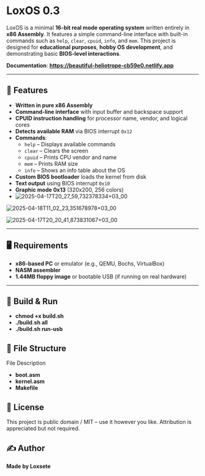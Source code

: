 
# LoxOS 0.3

LoxOS is a minimal **16-bit real mode operating system** written entirely in **x86 Assembly**. It features a simple command-line interface with built-in commands such as `help`, `clear`, `cpuid`, `info`, and `mem`. This project is designed for **educational purposes**, **hobby OS development**, and demonstrating basic **BIOS-level interactions**.

**Documentation**:
 **https://beautiful-heliotrope-cb59e0.netlify.app**

---

## 🔧 Features

- **Written in pure x86 Assembly**
- **Command-line interface** with input buffer and backspace support
- **CPUID instruction handling** for processor name, vendor, and logical cores
- **Detects available RAM** via BIOS interrupt `0x12`
- **Commands**:
  - `help` – Displays available commands
  - `clear` – Clears the screen
  - `cpuid` – Prints CPU vendor and name
  - `mem` – Prints RAM size
  - `info` – Shows an info table about the OS
- **Custom BIOS bootloader** loads the kernel from disk
- **Text output** using BIOS interrupt `0x10`
- **Graphic mode 0x13** (320x200, 256 colors)
- ![2025-04-17T20_27_59,732378334+03_00](https://github.com/user-attachments/assets/bf0e7485-de39-4941-a743-a179f4a95d42)

![2025-04-18T11_02_23,351678978+03_00](https://github.com/user-attachments/assets/0b70ef03-4bca-4ae4-a1b6-2672f074797a)

![2025-04-17T20_20_41,873831067+03_00](https://github.com/user-attachments/assets/960b9b51-1032-4e87-8255-3c72e3e2a720)

---

## 🖥 Requirements

- **x86-based PC** or emulator (e.g., QEMU, Bochs, VirtualBox)
- **NASM assembler**
- **1.44MB floppy image** or bootable USB (if running on real hardware)

---

## 🧱 Build & Run
- **chmod +x build.sh**
- **./build.sh all**
- **./build.sh run-usb**

## 📁 File Structure
File	Description
- **boot.asm**
- **kernel.asm**
- **Makefile**

## 📜 License
This project is public domain / MIT – use it however you like. Attribution is appreciated but not required.

## ✍️ Author
**Made by Loxsete**

